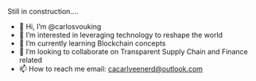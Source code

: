 Still in construction....

- 👋 Hi, I’m @carlosvouking
- 👀 I’m interested in leveraging technology to reshape the world
- 🌱 I’m currently learning Blockchain concepts
- 💞️ I’m looking to collaborate on Transparent Supply Chain and Finance related
- 📫 How to reach me email: cacarlveenerd@outlook.com

<!---
carlosvouking/carlosvouking is a ✨ special ✨ repository because its `README.md` (this file) appears on your GitHub profile.
You can click the Preview link to take a look at your changes.
--->

